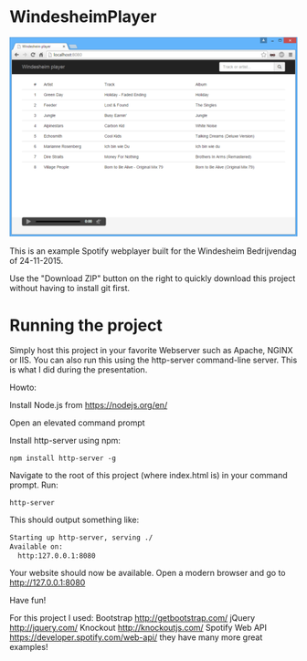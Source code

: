 # WindesheimPlayer

![](https://github.com/HerrKauwer/WindesheimPlayer/raw/master/screenshot.png)

This is an example Spotify webplayer built for the Windesheim Bedrijvendag of 24-11-2015.

Use the "Download ZIP" button on the right to quickly download this project without having to install git first.

# Running the project
Simply host this project in your favorite Webserver such as Apache, NGINX or IIS. You can also run this using the http-server command-line server. This is what I did during the presentation.

Howto:

Install Node.js from https://nodejs.org/en/

Open an elevated command prompt

Install http-server using npm:

    npm install http-server -g
	 
Navigate to the root of this project (where index.html is) in your command prompt. Run:

    http-server
	
This should output something like:

    Starting up http-server, serving ./
    Available on:
      http:127.0.0.1:8080
	
Your website should now be available. Open a modern browser and go to http://127.0.0.1:8080

Have fun!

For this project I used:
Bootstrap http://getbootstrap.com/
jQuery http://jquery.com/
Knockout http://knockoutjs.com/
Spotify Web API https://developer.spotify.com/web-api/ they have many more great examples!